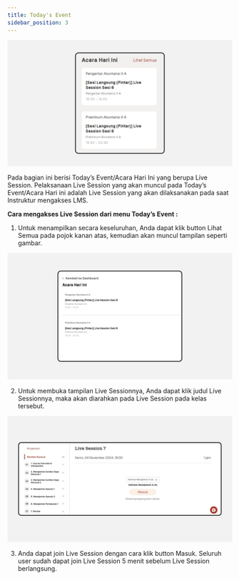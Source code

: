 ```yaml
---
title: Today's Event
sidebar_position: 3
---
```

![](/img/degree-lecture-today-s-event.jpg)

Pada bagian ini berisi Today’s Event/Acara Hari Ini yang berupa Live Session. Pelaksanaan Live Session yang akan muncul pada Today’s Event/Acara Hari ini adalah Live Session yang akan dilaksanakan pada saat Instruktur mengakses LMS.

**Cara mengakses Live Session dari menu Today’s Event :**

1. Untuk menampilkan secara keseluruhan, Anda dapat klik button Lihat Semua pada pojok kanan atas, kemudian akan muncul tampilan seperti gambar.

![](/img/degree-lecture-today-s-event-1.jpg)

2. Untuk membuka tampilan Live Sessionnya, Anda dapat klik judul Live Sessionnya, maka akan diarahkan pada Live Session pada kelas tersebut.

![](/img/ls-7.jpg)

3. Anda dapat join Live Session dengan cara klik button Masuk. Seluruh user sudah dapat join Live Session 5 menit sebelum Live Session berlangsung.
